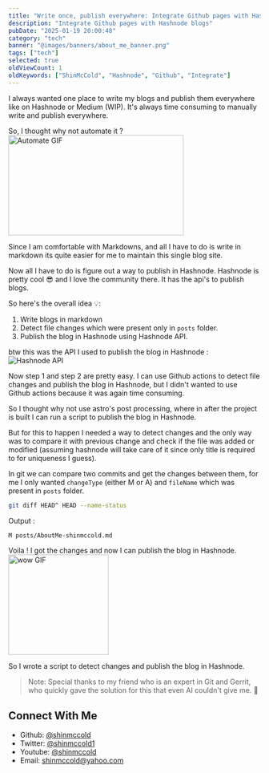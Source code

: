 ```yaml
---
title: "Write once, publish everywhere: Integrate Github pages with Hashnode blogs"
description: "Integrate Github pages with Hashnode blogs"
pubDate: "2025-01-19 20:00:48"
category: "tech"
banner: "@images/banners/about_me_banner.png"
tags: ["tech"]
selected: true
oldViewCount: 1
oldKeywords: ["ShinMcCold", "Hashnode", "Github", "Integrate"]
---
```


I always wanted one place to write my blogs and publish them everywhere like on Hashnode or Medium (WIP). It's always time consuming to manually write and publish everywhere.
 
So, I thought why not automate it ?   
<img src="https://media2.giphy.com/media/v1.Y2lkPTc5MGI3NjExeWRleHZxMjNxemhlNzgybWh3dG11MXN0Z3p1OGU0MXNqM3A1ZmFreiZlcD12MV9pbnRlcm5hbF9naWZfYnlfaWQmY3Q9Zw/1nR6fu93A17vWZbO9c/giphy.gif" alt="Automate GIF" width="350" height="200">

Since I am comfortable with Markdowns, and all I have to do is write in markdown its quite easier for me to maintain this single blog site.  

Now all I have to do is figure out a way to publish in Hashnode.
Hashnode is pretty cool 😎 and I love the community there. It has the api's to publish blogs.

So here's the overall idea 💡: 
1. Write blogs in markdown
2. Detect file changes which were present only in `posts` folder.
3. Publish the blog in Hashnode using Hashnode API.

btw this was the API I used to publish the blog in Hashnode : 
![Hashnode API](@images/posts/hashnode/hashnode-api.png)

Now step 1 and step 2 are pretty easy. I can use Github actions to detect file changes and publish the blog in Hashnode, but I didn't wanted to use Github actions because it was again time consuming.

So I thought why not use astro's post processing, where in after the project is built I can run a script to publish the blog in Hashnode.

But for this to happen I needed a way to detect changes and the only way was to compare it with previous change and check if the file was added or modified (assuming hashnode will take care of it since only title is required to for uniqueness I guess).

In git we can compare two commits and get the changes between them, for me I only wanted `changeType` (either M or A) and `fileName` which was present in `posts` folder.
```bash
git diff HEAD^ HEAD --name-status
```
Output :
```bash
M posts/AboutMe-shinmccold.md
```

Voila ! I got the changes and now I can publish the blog in Hashnode.  
<img src="https://media2.giphy.com/media/v1.Y2lkPTc5MGI3NjExaWM2b2d2cGhrbG04M3Zydzd3ODlmOThoNXluYjJzMXd5b3p3anR3aCZlcD12MV9pbnRlcm5hbF9naWZfYnlfaWQmY3Q9Zw/26ufdipQqU2lhNA4g/giphy.gif" alt="wow GIF" width="200" height="200">

So I wrote a script to detect changes and publish the blog in Hashnode.


> Note: Special thanks to my friend who is an expert in Git and Gerrit, who quickly gave the solution for this that even AI couldn't give me. 🙌


## Connect With Me
* Github: [@shinmccold](github.com/shinmccold)
* Twitter: [@shinmccold1](https://twitter.com/shinmccold1)
* Youtube: [@shinmccold](https://www.youtube.com/@shinmccold)
* Email: shinmccold@yahoo.com

